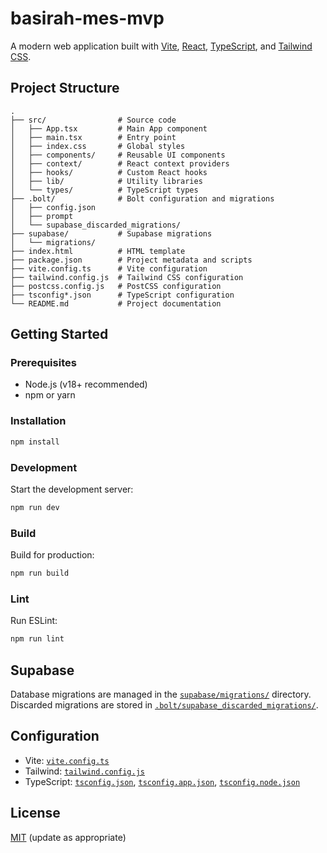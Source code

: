 # basirah-mes-mvp

A modern web application built with [Vite](https://vitejs.dev/), [React](https://react.dev/), [TypeScript](https://www.typescriptlang.org/), and [Tailwind CSS](https://tailwindcss.com/).

## Project Structure

```
.
├── src/                # Source code
│   ├── App.tsx         # Main App component
│   ├── main.tsx        # Entry point
│   ├── index.css       # Global styles
│   ├── components/     # Reusable UI components
│   ├── context/        # React context providers
│   ├── hooks/          # Custom React hooks
│   ├── lib/            # Utility libraries
│   └── types/          # TypeScript types
├── .bolt/              # Bolt configuration and migrations
│   ├── config.json
│   ├── prompt
│   └── supabase_discarded_migrations/
├── supabase/           # Supabase migrations
│   └── migrations/
├── index.html          # HTML template
├── package.json        # Project metadata and scripts
├── vite.config.ts      # Vite configuration
├── tailwind.config.js  # Tailwind CSS configuration
├── postcss.config.js   # PostCSS configuration
├── tsconfig*.json      # TypeScript configuration
└── README.md           # Project documentation
```

## Getting Started

### Prerequisites

- Node.js (v18+ recommended)
- npm or yarn

### Installation

```sh
npm install
```

### Development

Start the development server:

```sh
npm run dev
```

### Build

Build for production:

```sh
npm run build
```

### Lint

Run ESLint:

```sh
npm run lint
```

## Supabase

Database migrations are managed in the [`supabase/migrations/`](supabase/migrations/) directory. Discarded migrations are stored in [`.bolt/supabase_discarded_migrations/`](.bolt/supabase_discarded_migrations/).

## Configuration

- Vite: [`vite.config.ts`](vite.config.ts)
- Tailwind: [`tailwind.config.js`](tailwind.config.js)
- TypeScript: [`tsconfig.json`](tsconfig.json), [`tsconfig.app.json`](tsconfig.app.json), [`tsconfig.node.json`](tsconfig.node.json)

## License

[MIT](LICENSE) (update as appropriate)